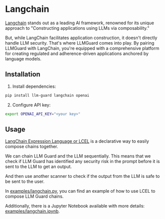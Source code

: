 # Langchain

[Langchain](https://github.com/langchain-ai/langchain) stands out as a leading AI framework, renowned for its unique approach to "Constructing applications using LLMs via composability."

But, while LangChain facilitates application construction, it doesn't directly handle LLM security. That's where LLMGuard comes into play. By pairing LLMGuard with LangChain, you're equipped with a comprehensive platform for creating regulated and adherence-driven applications anchored by language models.

## Installation

1. Install dependencies:
```bash
pip install llm-guard langchain openai
```

2. Configure API key:
```bash
export OPENAI_API_KEY="<your key>"
```

## Usage

[LangChain Expression Language or LCEL](https://python.langchain.com/docs/expression_language/) is a declarative way to easily compose chains together.

We can chain LLM Guard and the LLM sequentially. This means that we check if LLM Guard has identified any security risk in the prompt before it is sent to the LLM to get an output.

And then use another scanner to check if the output from the LLM is safe to be sent to the user.

In [examples/langchain.py](https://github.com/laiyer-ai/llm-guard/blob/main/examples/langchain.py), you can find an example of how to use LCEL to compose LLM Guard chains.

Additionally, there is a Jupyter Notebook available with more details: [examples/langchain.ipynb](https://github.com/laiyer-ai/llm-guard/blob/main/examples/langchain.ipynb).

